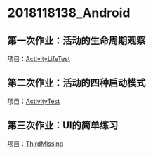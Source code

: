 # 2018118138_Android

## 第一次作业：活动的生命周期观察

项目：[ActivityLifeTest](https://github.com/SCP-CN/2018118138_Android/tree/master/ActivityLifeTest)
<br/>

## 第二次作业：活动的四种启动模式
项目：[ActivityTest](https://github.com/SCP-CN/2018118138_Android/tree/master/ActivityTest)
<br/>

## 第三次作业：UI的简单练习
项目：[ThirdMissing](https://github.com/SCP-CN/2018118138_Android/tree/master/ThirdMissing)
